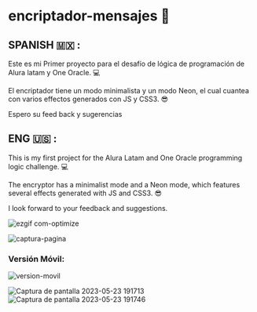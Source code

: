 # encriptador-mensajes 💙

 ## SPANISH 🇲🇽 :
Este es mi Primer proyecto para el desafío de lógica de programación de Alura latam y One Oracle. 💻

El encriptador tiene un modo minimalista y un modo Neon, el cual cuantea con varios effectos generados con JS y CSS3. 😎

Espero su feed back y sugerencias


## ENG 🇺🇸 :

This is my first project for the Alura Latam and One Oracle programming logic challenge. 💻

The encryptor has a minimalist mode and a Neon mode, which features several effects generated with JS and CSS3. 😎

I look forward to your feedback and suggestions.

![ezgif com-optimize](https://github.com/SofiDevO/encriptador-mensajes/assets/102200061/6eddfb34-c5fc-4d29-9097-b6bbad709562)

![captura-pagina](https://github.com/SofiDevO/encriptador-mensajes/assets/102200061/c8beff17-9a57-41e5-93ba-8bf2267187b6)

### Versión Móvil:


![version-movil](https://github.com/SofiDevO/encriptador-mensajes/assets/102200061/1d24c7c2-530e-4b2c-a774-f8cee4aad735)


![Captura de pantalla 2023-05-23 191713](https://github.com/SofiDevO/encriptador-mensajes/assets/102200061/ac7af6b0-049c-471a-8eaa-24d4fa114dc0)
![Captura de pantalla 2023-05-23 191746](https://github.com/SofiDevO/encriptador-mensajes/assets/102200061/e7d5ed32-202c-4d48-a410-2ec333f01d05)
